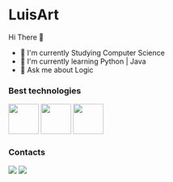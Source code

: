 # LuisArt

Hi There 👋 
  * 💼 I'm currently Studying Computer Science 
  * 🌱 I'm currently learning Python | Java
  * 💬 Ask me about Logic
  
   ### Best technologies 
   
   <div>
     <img src="https://cdn.jsdelivr.net/gh/devicons/devicon@latest/icons/python/python-original.svg" width= "60" /> 
     <img src="https://cdn.jsdelivr.net/gh/devicons/devicon@latest/icons/html5/html5-original-wordmark.svg" width= "60" /> 
     <img src="https://cdn.jsdelivr.net/gh/devicons/devicon@latest/icons/java/java-original-wordmark.svg" width= "60" />
  </div>

  ### Contacts

  <div>
   <a herf = "https://www.instagram.com/luis_faust/">
    <img src = "https://img.shields.io/badge/Instagram-E4405F?style=for-the-badge&logo=instagram&logoColor=white">
   </a>
   <a herf = "www.linkedin.com/in/luis-artur-faustinoni-ribeiro-3481a4332">
    <img src = "https://img.shields.io/badge/LinkedIn-0077B5?style=for-the-badge&logo=linkedin&logoColor=white">
   </a>
  </div>
